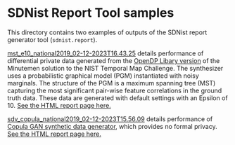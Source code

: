 # SDNist Report Tool samples

This directory contains two examples of outputs of the SDNist report generator tool (`sdnist.report`).

[mst_e10_national2019_02-12-2023T16.43.25](https://github.com/usnistgov/SDNist/tree/main/sdnist/report/sample-reports/mst_e10_national2019_02-12-2023T16.43.25) details performance of differential private data generated from the [OpenDP Libary version](https://docs.smartnoise.org/synth/synthesizers/mst.html) of the Minutemen solution to the NIST Temporal Map Challenge. The synthesizer uses a probabilistic graphical model (PGM) instantiated with noisy marginals. The structure of the PGM is a maximum spanning tree (MST) capturing the most significant pair-wise feature correlations in the ground truth data. These data are generated with default settings with an Epsilon of 10. [See the HTML report page here.](https://htmlpreview.github.io/?https://github.com/usnistgov/SDNist/blob/main/sdnist/report/sample-reports/mst_e10_national2019_02-12-2023T16.43.25/report.html)

[sdv_copula_national2019_02-12-2023T15.56.09](https://github.com/usnistgov/SDNist/tree/main/sdnist/report/sample-reports/sdv_copula_national2019_02-12-2023T15.56.09) details performance of [Copula GAN synthetic data generator](https://sdv.dev/SDV/), which provides no formal privacy. [See the HTML report page here.](https://htmlpreview.github.io/?https://github.com/usnistgov/SDNist/blob/main/sdnist/report/sample-reports/sdv_copula_national2019_02-12-2023T15.56.09/report.html)